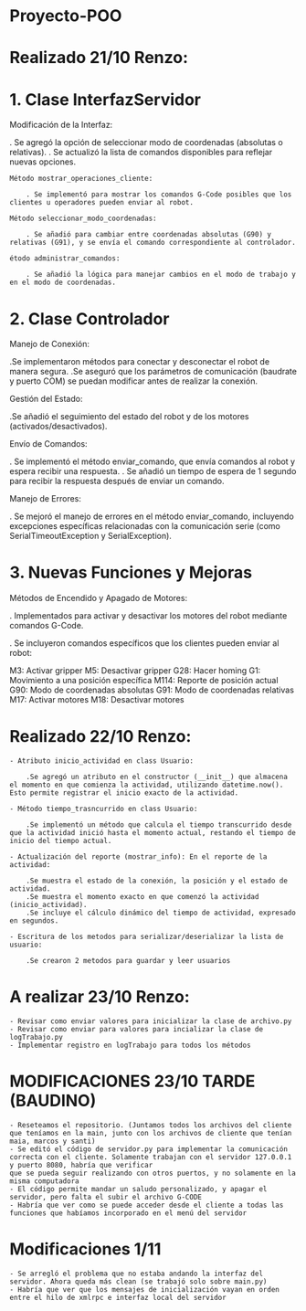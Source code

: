 # Proyecto-POO


# Realizado 21/10 Renzo: 

# 1. Clase InterfazServidor
Modificación de la Interfaz:

. Se agregó la opción de seleccionar modo de coordenadas (absolutas o relativas).
. Se actualizó la lista de comandos disponibles para reflejar nuevas opciones.

    Método mostrar_operaciones_cliente:

        . Se implementó para mostrar los comandos G-Code posibles que los clientes u operadores pueden enviar al robot.

    Método seleccionar_modo_coordenadas:

        . Se añadió para cambiar entre coordenadas absolutas (G90) y relativas (G91), y se envía el comando correspondiente al controlador.

    étodo administrar_comandos:

        . Se añadió la lógica para manejar cambios en el modo de trabajo y en el modo de coordenadas.
# 2. Clase Controlador
Manejo de Conexión:

.Se implementaron métodos para conectar y desconectar el robot de manera segura.
.Se aseguró que los parámetros de comunicación (baudrate y puerto COM) se puedan modificar antes de realizar la conexión.

Gestión del Estado:

.Se añadió el seguimiento del estado del robot y de los motores (activados/desactivados).

Envío de Comandos:

. Se implementó el método enviar_comando, que envía comandos al robot y espera recibir una respuesta.
. Se añadió un tiempo de espera de 1 segundo para recibir la respuesta después de enviar un comando.

Manejo de Errores:

. Se mejoró el manejo de errores en el método enviar_comando, incluyendo excepciones específicas relacionadas con la comunicación serie (como SerialTimeoutException y SerialException).
# 3. Nuevas Funciones y Mejoras

Métodos de Encendido y Apagado de Motores:

. Implementados para activar y desactivar los motores del robot mediante comandos G-Code.

. Se incluyeron comandos específicos que los clientes pueden enviar al robot:

M3: Activar gripper
M5: Desactivar gripper
G28: Hacer homing
G1: Movimiento a una posición específica
M114: Reporte de posición actual
G90: Modo de coordenadas absolutas
G91: Modo de coordenadas relativas
M17: Activar motores
M18: Desactivar motores

# Realizado 22/10 Renzo: 

    - Atributo inicio_actividad en class Usuario: 

        .Se agregó un atributo en el constructor (__init__) que almacena el momento en que comienza la actividad, utilizando datetime.now(). Esto permite registrar el inicio exacto de la actividad.

    - Método tiempo_trasncurrido en class Usuario: 

        .Se implementó un método que calcula el tiempo transcurrido desde que la actividad inició hasta el momento actual, restando el tiempo de inicio del tiempo actual. 

    - Actualización del reporte (mostrar_info): En el reporte de la actividad:

        .Se muestra el estado de la conexión, la posición y el estado de actividad.
        .Se muestra el momento exacto en que comenzó la actividad (inicio_actividad).
        .Se incluye el cálculo dinámico del tiempo de actividad, expresado en segundos.

    - Escritura de los metodos para serializar/deserializar la lista de usuario:

        .Se crearon 2 metodos para guardar y leer usuarios


# A realizar 23/10 Renzo:

    - Revisar como enviar valores para inicializar la clase de archivo.py
    - Revisar como enviar para valores para incializar la clase de logTrabajo.py
    - Implementar registro en logTrabajo para todos los métodos


# MODIFICACIONES 23/10 TARDE (BAUDINO)

    - Reseteamos el repositorio. (Juntamos todos los archivos del cliente que teníamos en la main, junto con los archivos de cliente que tenían maia, marcos y santi)
    - Se editó el código de servidor.py para implementar la comunicación correcta con el cliente. Solamente trabajan con el servidor 127.0.0.1 y puerto 8080, habría que verificar
    que se pueda seguir realizando con otros puertos, y no solamente en la misma computadora
    - El código permite mandar un saludo personalizado, y apagar el servidor, pero falta el subir el archivo G-CODE
    - Habría que ver como se puede acceder desde el cliente a todas las funciones que habíamos incorporado en el menú del servidor

# Modificaciones 1/11 
    - Se arregló el problema que no estaba andando la interfaz del servidor. Ahora queda más clean (se trabajó solo sobre main.py)
    - Habría que ver que los mensajes de inicialización vayan en orden entre el hilo de xmlrpc e interfaz local del servidor
